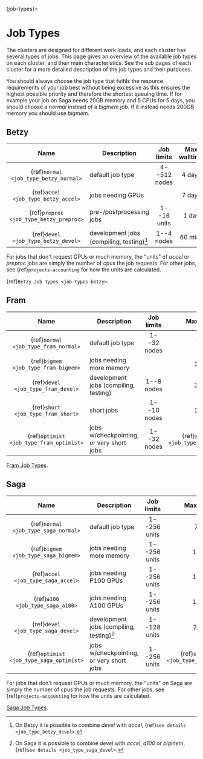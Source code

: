 (job-types)=

# Job Types

The clusters are designed for different work loads, and each cluster
has several types of jobs.  This page gives an overview of the
available job types on each cluster, and their main characteristics.
See the sub pages of each cluster for a more detailed description of
the job types and their purposes.

You should always choose the job type that fulfils the resource
requirements of your job best without being excessive as this ensures
the highest possible priority and therefore the shortest queuing time.
If for example your job on Saga needs 20GB memory and 5 CPUs for 5 days,
you should choose a _normal_ instead of a _bigmem_ job.
If it instead needs 200GB memory you should use _bigmem_.

## Betzy

| Name                                    | Description                               | Job limits   | Max walltime | Priority |
|:---------------------------------------:|-------------------------------------------|:------------:|:------------:|:--------:|
| {ref}`normal <job_type_betzy_normal>`   | default job type                          | 4--512 nodes | 4 days       | normal   |
| {ref}`accel <job_type_betzy_accel>`     | jobs needing GPUs                         |              | 7 days       | normal   |
| {ref}`preproc <job_type_betzy_preproc>` | pre-/postprocessing jobs                  | 1--16 units  | 1 day        | normal   |
| {ref}`devel <job_type_betzy_devel>`     | development jobs (compiling, testing)[^1] | 1--4 nodes   | 60 mins      | high     |

For jobs that don't request GPUs or much memory, the "units" of *accel* or *preproc* jobs
are simply the number of cpus the job requests.
For other jobs, see {ref}`projects-accounting` for how the units are calculated.

{ref}`Betzy Job Types <job-types-betzy>`.

## Fram

| Name                                     | Description                              | Job limits  | Max walltime                              | Priority |
|:----------------------------------------:|------------------------------------------|:-----------:|:-------------------------------------------:|:--------:|
| {ref}`normal <job_type_fram_normal>`     | default job type                         | 1--32 nodes | 7 days                                      | normal   |
| {ref}`bigmem <job_type_fram_bigmem>`     | jobs needing more memory                 |             | 14 days                                     | normal   |
| {ref}`devel <job_type_fram_devel>`       | development jobs (compiling, testing)    | 1--8 nodes  | 30 mins                                     | high     |
| {ref}`short <job_type_fram_short>`       | short jobs                               | 1--10 nodes | 2 hours                                     | high     |
| {ref}`optimist <job_type_fram_optimist>` | jobs w/checkpointing, or very short jobs | 1--32 nodes | {ref}`see details <job_type_fram_optimist>` | low      |

[Fram Job Types](job_types/fram_job_types.md).


## Saga

| Name                                     | Description                               | Job limits   | Max walltime                                | Priority |
|:----------------------------------------:|-------------------------------------------|:------------:|:-------------------------------------------:|:--------:|
| {ref}`normal <job_type_saga_normal>`     | default job type                          | 1--256 units | 7 days                                      | normal   |
| {ref}`bigmem <job_type_saga_bigmem>`     | jobs needing more memory                  | 1--256 units | 14 days                                     | normal   |
| {ref}`accel <job_type_saga_accel>`       | jobs needing P100 GPUs                    | 1--256 units | 14 days                                     | normal   |
| {ref}`a100 <job_type_saga_a100>`         | jobs needing A100 GPUs                    | 1--256 units | 14 days                                     | normal   |
| {ref}`devel <job_type_saga_devel>`       | development jobs (compiling, testing)[^2] | 1--128 units | 2 hours                                     | high     |
| {ref}`optimist <job_type_saga_optimist>` | jobs w/checkpointing, or very short jobs  | 1--256 units | {ref}`see details <job_type_saga_optimist>` | low      |

For jobs that don't request GPUs or much memory, the "units" on Saga are
simply the number of cpus the job requests.
For other jobs, see {ref}`projects-accounting` for how the units are calculated.

[Saga Job Types](job_types/saga_job_types.md).

[^1]: On Betzy it is possible to combine _devel_ with _accel_, {ref}`see details <job_type_betzy_devel>`.

[^2]: On Saga it is possible to combine _devel_ with _accel_, _a100_ or _bigmem_, {ref}`see details <job_type_saga_devel>`.
